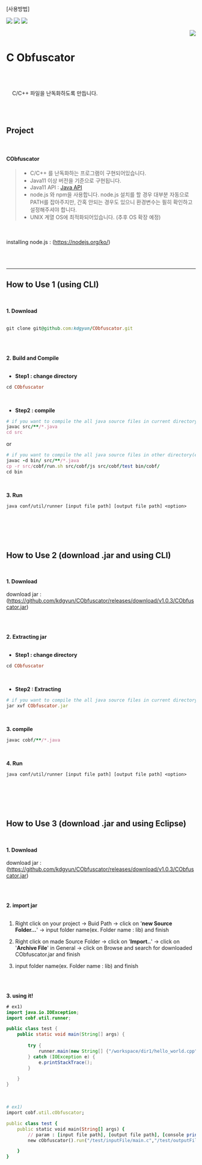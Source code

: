 [사용방법]
<br/>

<img src= "https://img.shields.io/badge/Java-v11.0.5-blue&?logo=Java&color=blue"/> <img src= "https://img.shields.io/badge/node.js-v16.13.0-339933&?logo=Node.js&color=339933"/> <img src= "https://img.shields.io/badge/npm-v8.1.0-CB3837&?logo=npm&color=CB3837"/>


<a href="https://hits.seeyoufarm.com"><img src="https://hits.seeyoufarm.com/api/count/incr/badge.svg?url=https%3A%2F%2Fgithub.com%2Fkdgyun%2FCObfuscator&count_bg=%23ED8282&title_bg=%23555555&icon=&icon_color=%23E7E7E7&title=hits&edge_flat=false" align="right"/></a>
<br/>

# C Obfuscator

<br/><br/> 

&nbsp;&nbsp;&nbsp; C/C++ 파일을 난독화하도록 만듭니다.

<br/><br/>  


Project
-----------
<br/>

#### CObfuscator  




> - C/C++ 를 난독화하는 프로그램이 구현되어있습니다.
> - Java11 이상 버전을 기준으로 구현됩니다.
> - Java11 API : [Java API](https://docs.oracle.com/en/java/javase/11/docs/api/index.html)
> - node.js 와 npm을 사용합니다. node.js 설치를 할 경우 대부분 자동으로 PATH를 잡아주지만, 간혹 안되는 경우도 있으니 환경변수는 필히 확인하고 설정해주셔야 합니다. 
> - UNIX 계열 OS에 최적화되어있습니다. (추후 OS 확장 예정)


</br></br>
installing node.js : (https://nodejs.org/ko/)


<br/><br/>

-----------------



## How to Use 1 (using CLI)
<br/>

**1. Download** <br /> <br /> 
```Ruby
git clone git@github.com:kdgyun/CObfuscator.git
```

<br /><br />

**2. Build and Compile** 
<br /> <br /> 

- **Step1 : change directory** 
```Ruby
cd CObfuscator
```

<br />

- **Step2 : compile** <br /> 
```Ruby
# if you want to compile the all java source files in current directory
javac src/**/*.java
cd src
```
or

```Ruby
# if you want to compile the all java source files in other directory(ex CObfuscator/bin/)
javac -d bin/ src/**/*.java
cp -r src/cobf/run.sh src/cobf/js src/cobf/test bin/cobf/
cd bin
```

<br />

**3. Run** 
```
java conf/util/runner [input file path] [output file path] <option>
```




<br /><br /><br /><br />
## How to Use 2 (download .jar and using CLI)
<br/>

**1. Download** <br /> <br /> 
download jar : (https://github.com/kdgyun/CObfuscator/releases/download/v1.0.3/CObfuscator.jar)

<br /><br />

**2. Extracting jar** 
<br /> <br /> 

- **Step1 : change directory** 
```Ruby
cd CObfuscator
```

<br />

- **Step2 : Extracting** <br /> 
```Ruby
# if you want to compile the all java source files in current directory
jar xvf CObfuscator.jar
```

<br />

**3. compile**

```Ruby
javac cobf/**/*.java
```

<br />

**4. Run** 
```
java conf/util/runner [input file path] [output file path] <option>
```




<br /><br /><br /><br />
## How to Use 3 (download .jar and using Eclipse)
<br/>

**1. Download** <br /> <br /> 
download jar : (https://github.com/kdgyun/CObfuscator/releases/download/v1.0.3/CObfuscator.jar)

<br /><br />

**2. import jar** 
<br /> <br /> 

 1. Right click on your project -> Buid Path -> click on '**new Source Folder...**' -> input folder name(ex. Folder name : lib) and finish 
 
 2. Right click on made Source Folder ->  click on '**Import..**' -> click on '**Archive File**' in General -> click on Browse and search for downloaded CObfuscator.jar and finish
 
 3. input folder name(ex. Folder name : lib) and finish 



<br /><br />

**3. using it!**

```Java
# ex1)
import java.io.IOException;
import cobf.util.runner;

public class test {
	public static void main(String[] args) {
		
		try {
			runner.main(new String[] {"/workspace/dir1/hello_world.cpp", "--f"});
		} catch (IOException e) {
			e.printStackTrace();
		}

	}
}

```

<br />


```Ruby
# ex1)
import cobf.util.cObfuscator;

public class test {
	public static void main(String[] args) {
		// param : [input file path], [output file path], [console print : true / get file : false]
		new cObfuscator().run("/test/inputFile/main.c","/test/outputFile/Obfmain.c", true);

	}
}


```




